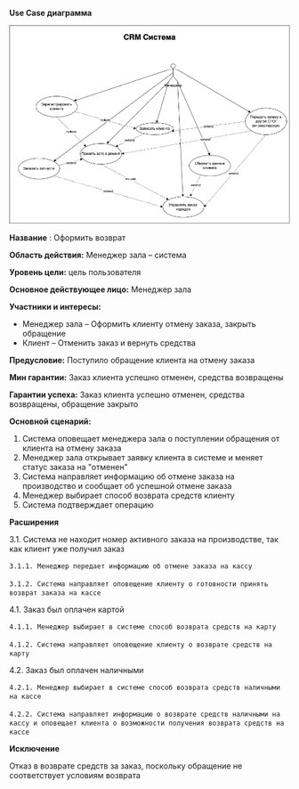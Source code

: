 ﻿**Use Case диаграмма** 

![Image alt](https://github.com/dmatwe/projects/blob/main/OTUS_SA_BASIC/6.%20Use%20case/usecase_crm_drawio.png)

**Название** : Оформить возврат

**Область действия:** Менеджер зала – система

**Уровень цели:** цель пользователя

**Основное действующее лицо:** Менеджер зала 

**Участники и интересы:**

- Менеджер зала – Оформить клиенту отмену заказа, закрыть обращение
- Клиент – Отменить заказ и вернуть средства

**Предусловие:** Поступило обращение клиента на отмену заказа

**Мин гарантии:** Заказ клиента успешно отменен, средства возвращены

**Гарантии успеха:** Заказ клиента успешно отменен, средства возвращены, обращение закрыто

**Основной сценарий:**

1. Система оповещает менеджера зала о поступлении обращения от клиента на отмену заказа
2. Менеджер зала открывает заявку клиента в системе и меняет статус заказа на "отменен"
3. Система направляет информацию об отмене заказа на производство и сообщает об успешной отмене заказа
4. Менеджер выбирает способ возврата средств клиенту
5. Система подтверждает операцию


**Расширения**

3.1. Система не находит номер активного заказа на производстве, так как клиент уже получил заказ

    3.1.1. Менеджер передает информацию об отмене заказа на кассу 

    3.1.2. Система направляет оповещение клиенту о готовности принять возврат заказа на кассе 

4.1. Заказ был оплачен картой 

    4.1.1. Менеджер выбирает в системе способ возврата средств на карту

    4.1.2. Система направляет оповещение клиенту о возврате средств на карту

4.2. Заказ был оплачен наличными 

    4.2.1. Менеджер выбирает в системе способ возврата средств наличными на кассе

    4.2.2. Система направляет информацию о возврате средств наличными на кассу и оповещает клиента о возможности получения возврата средств на кассе

**Исключение**

Отказ в возврате средств за заказ, поскольку обращение не соответствует условиям возврата